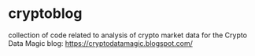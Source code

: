 # cryptoblog

collection of code related to analysis of crypto market data for the Crypto Data Magic blog: 
https://cryptodatamagic.blogspot.com/
